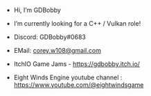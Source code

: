 - Hi, I’m GDBobby

- I’m currently looking for a C++ / Vulkan role!

- Discord: GDBobby#0683

- EMail: corey.w108@gmail.com

- ItchIO Game Jams - https://gdbobby.itch.io/

- Eight Winds Engine youtube channel : https://www.youtube.com/@eightwindsgame
